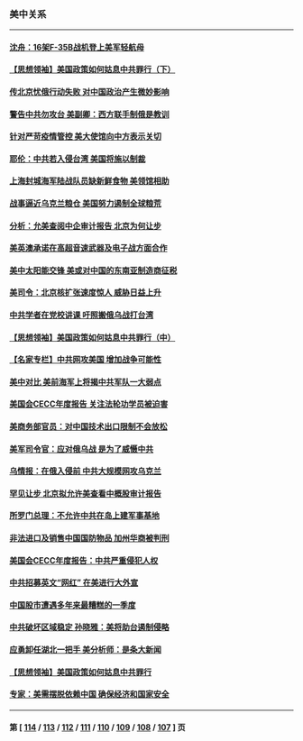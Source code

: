 ### 美中关系
---
#### [沈舟：16架F-35B战机登上美军轻航母](../../pages/nf1412576/n13701002.md) 
#### [【思想领袖】美国政策如何姑息中共罪行（下）](../../pages/nf1412576/n13681370.md) 
#### [传北京忧俄行动失败 对中国政治产生微妙影响](../../pages/nf1412576/n13700599.md) 
#### [警告中共勿攻台 美副卿：西方联手制俄是教训](../../pages/nf1412576/n13700434.md) 
#### [针对严苛疫情管控 美大使馆向中方表示关切](../../pages/nf1412576/n13700293.md) 
#### [耶伦：中共若入侵台湾 美国将施以制裁](../../pages/nf1412576/n13700244.md) 
#### [上海封城海军陆战队员缺新鲜食物 美领馆相助](../../pages/nf1412576/n13700041.md) 
#### [战事逼近乌克兰粮仓 美国努力遏制全球粮荒](../../pages/nf1412576/n13698828.md) 
#### [分析：允美查阅中企审计报告 北京为何让步](../../pages/nf1412576/n13698250.md) 
#### [美英澳承诺在高超音速武器及电子战方面合作](../../pages/nf1412576/n13697598.md) 
#### [美中太阳能交锋 美或对中国的东南亚制造商征税](../../pages/nf1412576/n13697293.md) 
#### [美司令：北京核扩张速度惊人 威胁日益上升](../../pages/nf1412576/n13696598.md) 
#### [中共学者在党校讲课 吁照搬俄乌战打台湾](../../pages/nf1412576/n13695663.md) 
#### [【思想领袖】美国政策如何姑息中共罪行（中）](../../pages/nf1412576/n13681359.md) 
#### [【名家专栏】中共网攻美国 增加战争可能性](../../pages/nf1412576/n13692793.md) 
#### [美中对比 美前海军上将揭中共军队一大弱点](../../pages/nf1412576/n13684986.md) 
#### [美国会CECC年度报告 关注法轮功学员被迫害](../../pages/nf1412576/n13691316.md) 
#### [美商务部官员：对中国技术出口限制不会放松](../../pages/nf1412576/n13691236.md) 
#### [美军司令官：应对俄乌战 是为了威慑中共](../../pages/nf1412576/n13690165.md) 
#### [乌情报：在俄入侵前 中共大规模网攻乌克兰](../../pages/nf1412576/n13689683.md) 
#### [罕见让步 北京拟允许美查看中概股审计报告](../../pages/nf1412576/n13689617.md) 
#### [所罗门总理：不允许中共在岛上建军事基地](../../pages/nf1412576/n13688872.md) 
#### [非法进口及销售中国国防物品 加州华商被判刑](../../pages/nf1412576/n13687552.md) 
#### [美国会CECC年度报告：中共严重侵犯人权](../../pages/nf1412576/n13687784.md) 
#### [中共招募英文“网红” 在美进行大外宣](../../pages/nf1412576/n13686907.md) 
#### [中国股市遭遇多年来最糟糕的一季度](../../pages/nf1412576/n13686809.md) 
#### [中共破坏区域稳定 孙晓雅：美将助台遏制侵略](../../pages/nf1412576/n13686110.md) 
#### [应勇卸任湖北一把手 美分析师：是条大新闻](../../pages/nf1412576/n13684346.md) 
#### [【思想领袖】美国政策如何姑息中共罪行](../../pages/nf1412576/n13654193.md) 
#### [专家：美需摆脱依赖中国 确保经济和国家安全](../../pages/nf1412576/n13684518.md) 

---
#### 第 [ [114](./114.md) / [113](./113.md) / [112](./112.md) / [111](./111.md) / [110](./110.md) / [109](./109.md) / [108](./108.md) / [107](./107.md) ] 页
